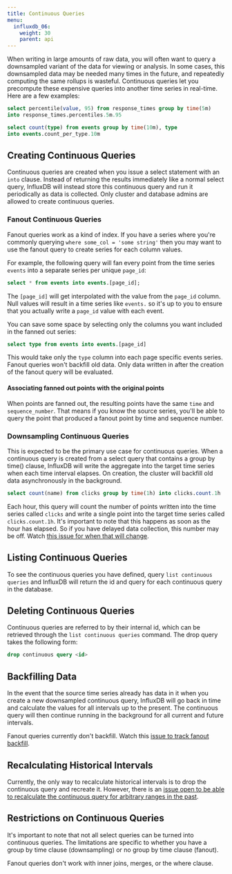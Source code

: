 ```yaml
---
title: Continuous Queries
menu:
  influxdb_06:
    weight: 30
    parent: api
---
```


When writing in large amounts of raw data, you will often want to query a downsampled variant of the data for viewing or analysis.
In some cases, this downsampled data may be needed many times in the future, and repeatedly computing the same rollups is wasteful.
Continuous queries let you precompute these expensive queries into another time series in real-time.
Here are a few examples:

```sql
select percentile(value, 95) from response_times group by time(5m) 
into response_times.percentiles.5m.95

select count(type) from events group by time(10m), type 
into events.count_per_type.10m
```

## Creating Continuous Queries

Continuous queries are created when you issue a select statement with an `into` clause.
Instead of returning the results immediately like a normal select query, InfluxDB will instead store this continuous query and run it periodically as data is collected.
Only cluster and database admins are allowed to create continuous queries.


### Fanout Continuous Queries

Fanout queries work as a kind of index.
If you have a series where you're commonly querying `where some_col = 'some string'` then you may want to use the fanout query to create series for each column values.

For example, the following query will fan every point from the time series `events` into a separate series per unique `page_id`:

```sql
select * from events into events.[page_id];
```

The `[page_id]` will get interpolated with the value from the `page_id` column.
Null values will result in a time series like `events.` so it's up to you to ensure that you actually write a `page_id` value with each event.

You can save some space by selecting only the columns you want included in the fanned out series:

```sql
select type from events into events.[page_id]
```

This would take only the `type` column into each page specific events series.
Fanout queries won't backfill old data.
Only data written in after the creation of the fanout query will be evaluated.

#### Associating fanned out points with the original points

When points are fanned out, the resulting points have the same `time` and `sequence_number`.
That means if you know the source series, you'll be able to query the point that produced a fanout point by time and sequence number.

### Downsampling Continuous Queries

This is expected to be the primary use case for continuous queries.
When a continuous query is created from a select query that contains a group by time() clause, InfluxDB will write the aggregate into the target time series when each time interval elapses.
On creation, the cluster will backfill old data asynchronously in the background.

```sql
select count(name) from clicks group by time(1h) into clicks.count.1h
```

Each hour, this query will count the number of points written into the time series called `clicks` and write a single point into the target time series called `clicks.count.1h`.
It's important to note that this happens as soon as the hour has elapsed.
So if you have delayed data collection, this number may be off.
Watch [this issue for when that will change](https://github.com/influxdb/influxdb/issues/479).

## Listing Continuous Queries

To see the continuous queries you have defined, query `list continuous queries` and InfluxDB will return the id and query for each continuous query in the database.

## Deleting Continuous Queries

Continuous queries are referred to by their internal id, which can be retrieved through the `list continuous queries` command.
The drop query takes the following form:

```sql
drop continuous query <id>
```

## Backfilling Data

In the event that the source time series already has data in it when you create a new downsampled continuous query, InfluxDB will go back in time and calculate the values for all intervals up to the present.
The continuous query will then continue running in the background for all current and future intervals.

Fanout queries currently don't backfill.
Watch this [issue to track fanout backfill](https://github.com/influxdb/influxdb/issues/186).

## Recalculating Historical Intervals

Currently, the only way to recalculate historical intervals is to drop the continuous query and recreate it.
However, there is an [issue open to be able to recalculate the continuous query for arbitrary ranges in the past](https://github.com/influxdb/influxdb/issues/211).

## Restrictions on Continuous Queries

It's important to note that not all select queries can be turned into continuous queries.
The limitations are specific to whether you have a group by time clause (downsampling) or no group by time clause (fanout).

Fanout queries don't work with inner joins, merges, or the where clause.
